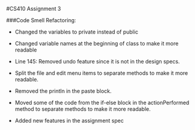 #CS410 Assignment 3


###Code Smell Refactoring:
- Changed the variables to private instead of public
- Changed variable names at the beginning of class to make it more readable
- Line 145: Removed undo feature since it is not in the design specs.
- Split the file and edit menu items to separate methods to make it more readable.
- Removed the println in the paste block. 
- Moved some of the code from the if-else block in the actionPerformed method to separate methods to make it more readable.

- Added new features in the assignment spec
